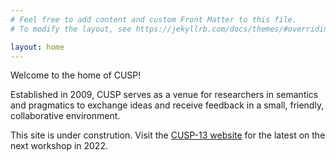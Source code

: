 ```yaml
---
# Feel free to add content and custom Front Matter to this file.
# To modify the layout, see https://jekyllrb.com/docs/themes/#overriding-theme-defaults

layout: home
---
```


Welcome to the home of CUSP!

Established in 2009, CUSP serves as a venue for researchers in semantics and pragmatics to exchange ideas and receive feedback in a small, friendly, collaborative environment.

This site is under constrution. Visit the [CUSP-13 website](https://cuspconf.github.io/cusp13 "CUSP-13") for the latest on the next workshop in 2022.
